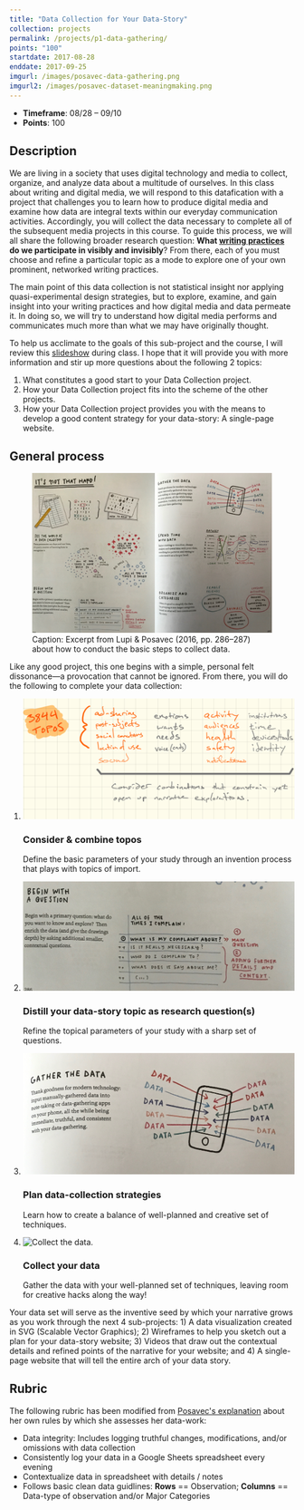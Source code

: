 ```yaml
---
title: "Data Collection for Your Data-Story"
collection: projects
permalink: /projects/p1-data-gathering/
points: "100"
startdate: 2017-08-28
enddate: 2017-09-25
imgurl: /images/posavec-data-gathering.png
imgurl2: /images/posavec-dataset-meaningmaking.png
---
```


<ul class="project-top-info">
  <li>
    <b>Timeframe</b>: 08/28 &ndash; 09/10</li>
  <li>
    <b>Points</b>: 100</li>
</ul>

## Description

We are living in a society that uses digital technology and media to collect, organize, and analyze data about a multitude of ourselves. In this class about writing and digital media, we will respond to this datafication with a project that challenges you to learn how to produce digital media and examine how data are integral texts within our everyday communication activities. Accordingly, you will collect the data necessary to complete all of the subsequent media projects in this course. To guide this process, we will all share the following broader research question: **What [writing practices](https://docs.google.com/document/d/13G1aiUTT2u33hTpaWCnUfg5HIouQ3eZE7uQcjflKzB4/edit?usp=sharing) do we participate in visibly and invisibly**? From there, each of you must choose and refine a particular topic as a mode to explore one of your own prominent, networked writing practices.

The main point of this data collection is not statistical insight nor applying quasi-experimental design strategies, but to explore, examine, and gain insight into your writing practices and how digital media and data permeate it. In doing so, we will try to understand how digital media performs and communicates much more than what we may have originally thought.

To help us acclimate to the goals of this sub-project and the course, I will review this [slideshow](https://docs.google.com/presentation/d/18c3SVpuc_m8mxHyvwAaf-wm1SPUTxYt-ZykAKx0zbJA/edit?usp=sharing) during class. I hope that it will provide you with more information and stir up more questions about the following 2 topics:

  1. What constitutes a good start to your Data Collection project.
  2. How your Data Collection project fits into the scheme of the other projects.
  3. How your Data Collection project provides you with the means to develop a good content strategy for your data-story: A single-page website.

## General process

<figure id="twitter-css-body" class="figure-inline proj-img">
  <img src="/images/deardata-data-process-1.png" alt="Excerpt from Lupi &amp; Posavec (2016, pp. 286&ndash;287) about how to conduct the basic steps to collect data." />
  <figcaption>
    Caption: Excerpt from Lupi &amp; Posavec (2016, pp. 286&ndash;287) about how to conduct the basic steps to collect data.
  </figcaption>
</figure>

Like any good project, this one begins with a simple, personal felt dissonance&mdash;a provocation that cannot be ignored. From there, you will do the following to complete your data collection:

<ol class="visual-list">
  <li>
    <img class="image" src="/images/3844-datastory-topos.png" alt="Data-gathering image" />
    <div class="content">
      <h3>Consider &amp; combine topos</h3>
      <p>
        Define the basic parameters of your study through an invention process that plays with topics of import.</p>
    </div>
  </li>
  <li>
    <img class="image" src="/images/deardata-data-process-question.jpg" alt="How to distill a good set of questions." />
    <div class="content">
      <h3>Distill your data-story topic as research question(s)</h3>
      <p>Refine the topical parameters of your study with a sharp set of questions.</p>
    </div>
  </li>
  <li>
    <img class="image" src="/images/deardata-data-process-collectionplan.png" alt="Plan for data collection." />
    <div class="content">
      <h3>Plan data-collection strategies</h3>
      <p>Learn how to create a balance of well-planned and creative set of techniques.</p>
    </div>
  </li>
  <li>
    <img class="image" src="/images/posavec-data-gathering.png" alt="Collect the data." />
    <div class="content">
      <h3>Collect your data</h3>
      <p>Gather the data with your well-planned set of techniques, leaving room for creative hacks along the way!</p>
    </div>
  </li>
</ol>

Your data set will serve as the inventive seed by which your narrative grows as you work through the next 4 sub-projects: 1) A data visualization created in SVG (Scalable Vector Graphics); 2) Wireframes to help you sketch out a plan for your data-story website; 3) Videos that draw out the contextual details and refined points of the narrative for your website; and 4) A single-page website that will tell the entire arch of your data story.

## Rubric

The following rubric has been modified from <a href="https://youtu.be/dwj22Fm3n5g?t=799" target="_blank">Posavec's explanation</a> about her own rules by which she assesses her data-work:

<ul>
  <li>
    Data integrity: Includes logging truthful changes, modifications, and/or omissions with data collection</li>
  <li>
    Consistently log your data in a Google Sheets spreadsheet every evening</li>
  <li>
    Contextualize data in spreadsheet with details / notes</li>
  <li>
    Follows basic clean data guidlines: <b>Rows</b> == Observation; <b>Columns</b> == Data-type of observation and/or Major Categories</li>
</ul>
